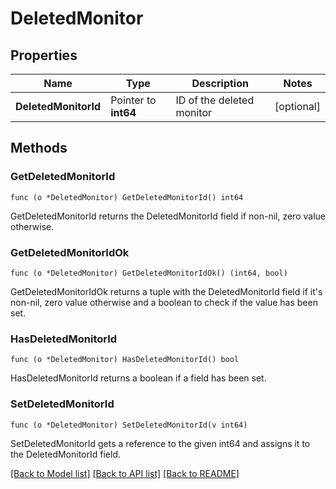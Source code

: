 # DeletedMonitor

## Properties

Name | Type | Description | Notes
------------ | ------------- | ------------- | -------------
**DeletedMonitorId** | Pointer to **int64** | ID of the deleted monitor | [optional] 

## Methods

### GetDeletedMonitorId

`func (o *DeletedMonitor) GetDeletedMonitorId() int64`

GetDeletedMonitorId returns the DeletedMonitorId field if non-nil, zero value otherwise.

### GetDeletedMonitorIdOk

`func (o *DeletedMonitor) GetDeletedMonitorIdOk() (int64, bool)`

GetDeletedMonitorIdOk returns a tuple with the DeletedMonitorId field if it's non-nil, zero value otherwise
and a boolean to check if the value has been set.

### HasDeletedMonitorId

`func (o *DeletedMonitor) HasDeletedMonitorId() bool`

HasDeletedMonitorId returns a boolean if a field has been set.

### SetDeletedMonitorId

`func (o *DeletedMonitor) SetDeletedMonitorId(v int64)`

SetDeletedMonitorId gets a reference to the given int64 and assigns it to the DeletedMonitorId field.


[[Back to Model list]](../README.md#documentation-for-models) [[Back to API list]](../README.md#documentation-for-api-endpoints) [[Back to README]](../README.md)


